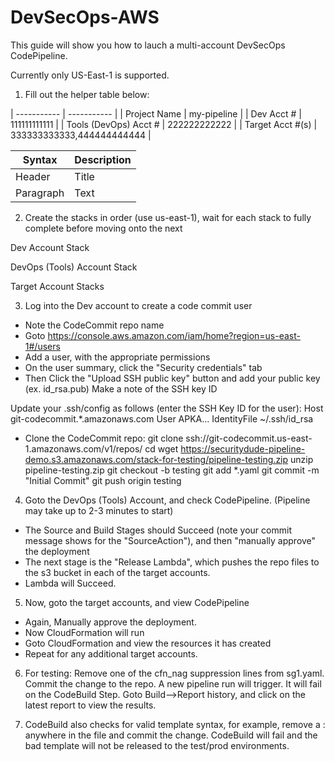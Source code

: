 # DevSecOps-AWS

This guide will show you how to lauch a multi-account DevSecOps CodePipeline.

Currently only US-East-1 is supported.

1. Fill out the helper table below:

| ----------- | ----------- |
| Project Name     | my-pipeline       |
| Dev Acct #   | 111111111111 |
| Tools (DevOps) Acct # | 222222222222 |
| Target Acct #(s)   | 333333333333,444444444444 |

| Syntax      | Description |
| ----------- | ----------- |
| Header      | Title       |
| Paragraph   | Text        |

2. Create the stacks in order (use us-east-1), wait for each stack to fully complete before moving onto the next

Dev Account Stack

DevOps (Tools) Account Stack

Target Account Stacks

3. Log into the Dev account to create a code commit user
- Note the CodeCommit repo name
- Goto https://console.aws.amazon.com/iam/home?region=us-east-1#/users
- Add a user, with the appropriate permissions
- On the user summary, click the "Security credentials" tab
- Then Click the "Upload SSH public key" button and add your public key (ex. id_rsa.pub)
  Make a note of the SSH key ID
  
Update your .ssh/config as follows (enter the SSH Key ID for the user):
Host git-codecommit.*.amazonaws.com
User APKA...
IdentityFile ~/.ssh/id_rsa

- Clone the CodeCommit repo:
  git clone ssh://git-codecommit.us-east-1.amazonaws.com/v1/repos/<repo name>
  cd <repo name>
  wget https://securitydude-pipeline-demo.s3.amazonaws.com/stack-for-testing/pipeline-testing.zip
  unzip pipeline-testing.zip
  git checkout -b testing
  git add *.yaml
  git commit -m "Initial Commit"
  git push origin testing

4. Goto the DevOps (Tools) Account, and check CodePipeline. (Pipeline may take up to 2-3 minutes to start)
- The Source and Build Stages should Succeed (note your commit message shows for the "SourceAction"), and then "manually approve" the deployment
- The next stage is the "Release Lambda", which pushes the repo files to the s3 bucket in each of the target accounts.
- Lambda will Succeed.
 
5. Now, goto the target accounts, and view CodePipeline
- Again, Manually approve the deployment.
- Now CloudFormation will run
- Goto CloudFormation and view the resources it has created
- Repeat for any additional target accounts.

6. For testing:
Remove one of the cfn_nag suppression lines from sg1.yaml.
Commit the change to the repo.
A new pipeline run will trigger.
It will fail on the CodeBuild Step.
Goto Build-->Report history, and click on the latest report to view the results.

7. CodeBuild also checks for valid template syntax, for example, remove a : anywhere in the file and commit the change.  CodeBuild will fail and the bad template will not be released to the test/prod environments.
